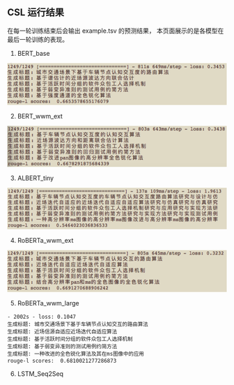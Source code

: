 
## CSL 运行结果

在每一轮训练结束后会输出 example.tsv 的预测结果，
本页面展示的是各模型在最后一轮训练的表现。

1. BERT_base 

![image](../docs/images/csl/bert_base.png)

2. BERT_wwm_ext 

![image](../docs/images/csl/bert_wwm_ext.png)


3. ALBERT_tiny

![image](../docs/images/csl/albert_tiny.png)

4. RoBERTa_wwm_ext

![image](../docs/images/csl/roberta_wwm_ext.png)

5. RoBERTa_wwm_large

```$xslt
- 2002s - loss: 0.1047
生成标题: 城市交通场景下基于车辆节点认知交互的路由算法
生成标题: 近场信源自适应近场迭代自适应算法
生成标题: 基于活跃时间分组的软件众包工人选择机制
生成标题: 基于弱变异准则的测试用例约简方法
生成标题: 一种改进的全色锐化算法及其在ms图像中的应用
rouge-l scores:  0.6810021277286873
```
6. LSTM_Seq2Seq
